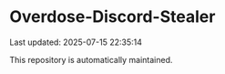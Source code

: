 # Overdose-Discord-Stealer

Last updated: 2025-07-15 22:35:14

This repository is automatically maintained.
